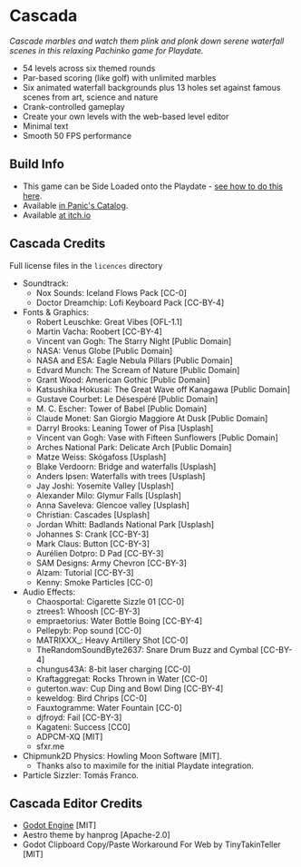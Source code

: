 # Cascada

_Cascade marbles and watch them plink and plonk down serene waterfall scenes in this relaxing Pachinko game for Playdate._

* 54 levels across six themed rounds
* Par-based scoring (like golf) with unlimited marbles
* Six animated waterfall backgrounds plus 13 holes set against famous scenes from art, science and nature
* Crank-controlled gameplay
* Create your own levels with the web-based level editor
* Minimal text
* Smooth 50 FPS performance

## Build Info

* This game can be Side Loaded onto the Playdate - [see how to do this here](https://help.play.date/games/sideloading/).
* Available [in Panic's Catalog](https://play.date/games/398647).
* Available [at itch.io](https://timboe.itch.io/cascada)

## Cascada Credits

Full license files in the `licences` directory

* Soundtrack: 
  * Nox Sounds: Iceland Flows Pack [CC-0]
  * Doctor Dreamchip: Lofi Keyboard Pack [CC-BY-4]
* Fonts & Graphics:
  * Robert Leuschke: Great Vibes [OFL-1.1]
  * Martin Vacha: Roobert [CC-BY-4]
  * Vincent van Gogh: The Starry Night [Public Domain]
  * NASA: Venus Globe [Public Domain]
  * NASA and ESA: Eagle Nebula Pillars [Public Domain]
  * Edvard Munch: The Scream of Nature [Public Domain]
  * Grant Wood: American Gothic [Public Domain]
  * Katsushika Hokusai: The Great Wave off Kanagawa [Public Domain]
  * Gustave Courbet: Le Désespéré [Public Domain]
  * M. C. Escher: Tower of Babel [Public Domain]
  * Claude Monet: San Giorgio Maggiore At Dusk [Public Domain]
  * Darryl Brooks: Leaning Tower of Pisa [Usplash]
  * Vincent van Gogh: Vase with Fifteen Sunflowers [Public Domain]
  * Arches National Park: Delicate Arch [Public Domain]
  * Matze Weiss: Skógafoss [Usplash]
  * Blake Verdoorn: Bridge and waterfalls [Usplash]
  * Anders Ipsen: Waterfalls with trees [Usplash]
  * Jay Joshi: Yosemite Valley [Usplash]
  * Alexander Milo: Glymur Falls [Usplash]
  * Anna Saveleva: Glencoe valley [Usplash]
  * Christian: Cascades [Usplash]
  * Jordan Whitt: Badlands National Park [Usplash]
  * Johannes S: Crank [CC-BY-3]
  * Mark Claus: Button [CC-BY-3]
  * Aurélien Dotpro: D Pad [CC-BY-3]
  * SAM Designs: Army Chevron [CC-BY-3]
  * Alzam: Tutorial [CC-BY-3]
  * Kenny: Smoke Particles [CC-0]
* Audio Effects:
  * Chaosportal: Cigarette Sizzle 01 [CC-0]
  * ztrees1: Whoosh [CC-BY-3]
  * empraetorius: Water Bottle Boing [CC-BY-4]
  * Pellepyb: Pop sound [CC-0]
  * MATRIXXX_: Heavy Artillery Shot [CC-0]
  * TheRandomSoundByte2637: Snare Drum Buzz and Cymbal [CC-BY-4]
  * chungus43A: 8-bit laser charging [CC-0]
  * Kraftaggregat: Rocks Thrown in Water [CC-0]
  * guterton.wav: Cup Ding and Bowl Ding [CC-BY-4]
  * keweldog: Bird Chrips [CC-0]
  * Fauxtogramme: Water Fountain [CC-0]
  * djfroyd: Fail [CC-BY-3]
  * Kagateni: Success [CC0]
  * ADPCM-XQ [MIT]
  * sfxr.me
* Chipmunk2D Physics: Howling Moon Software [MIT].
  * Thanks also to maximile for the initial Playdate integration.
* Particle Sizzler: Tomás Franco.

## Cascada Editor Credits

* [Godot Engine](https://godotengine.org/license/) [MIT]
* Aestro theme by hanprog [Apache-2.0]
* Godot Clipboard Copy/Paste Workaround For Web by TinyTakinTeller [MIT] 